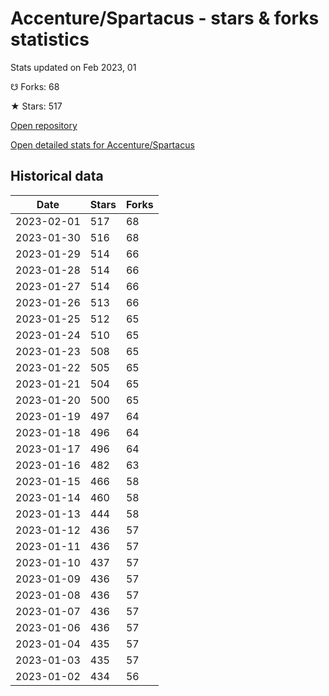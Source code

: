 # Accenture/Spartacus - stars & forks statistics

Stats updated on Feb 2023, 01

☋ Forks: 68

★ Stars: 517

[Open repository](https://github.com/Accenture/Spartacus)

[Open detailed stats for Accenture/Spartacus](https://reviewgithub.com/rep/Accenture/Spartacus)

## Historical data
| Date | Stars | Forks |
|------|-------|-------|
| 2023-02-01 | 517 | 68 | 
| 2023-01-30 | 516 | 68 | 
| 2023-01-29 | 514 | 66 | 
| 2023-01-28 | 514 | 66 | 
| 2023-01-27 | 514 | 66 | 
| 2023-01-26 | 513 | 66 | 
| 2023-01-25 | 512 | 65 | 
| 2023-01-24 | 510 | 65 | 
| 2023-01-23 | 508 | 65 | 
| 2023-01-22 | 505 | 65 | 
| 2023-01-21 | 504 | 65 | 
| 2023-01-20 | 500 | 65 | 
| 2023-01-19 | 497 | 64 | 
| 2023-01-18 | 496 | 64 | 
| 2023-01-17 | 496 | 64 | 
| 2023-01-16 | 482 | 63 | 
| 2023-01-15 | 466 | 58 | 
| 2023-01-14 | 460 | 58 | 
| 2023-01-13 | 444 | 58 | 
| 2023-01-12 | 436 | 57 | 
| 2023-01-11 | 436 | 57 | 
| 2023-01-10 | 437 | 57 | 
| 2023-01-09 | 436 | 57 | 
| 2023-01-08 | 436 | 57 | 
| 2023-01-07 | 436 | 57 | 
| 2023-01-06 | 436 | 57 | 
| 2023-01-04 | 435 | 57 | 
| 2023-01-03 | 435 | 57 | 
| 2023-01-02 | 434 | 56 | 

